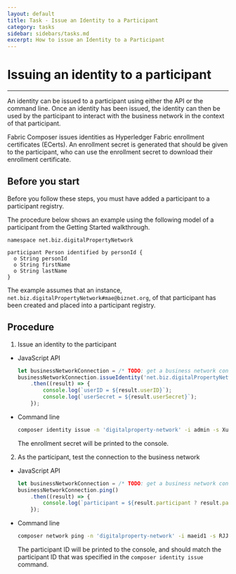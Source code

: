 ```yaml
---
layout: default
title: Task - Issue an Identity to a Participant
category: tasks
sidebar: sidebars/tasks.md
excerpt: How to issue an Identity to a Participant
---
```


# Issuing an identity to a participant

---

An identity can be issued to a participant using either the API or the command line.
Once an identity has been issued, the identity can then be used by the participant
to interact with the business network in the context of that participant.

Fabric Composer issues identities as Hyperledger Fabric enrollment
certificates (ECerts). An enrollment secret is generated that should be given to
the participant, who can use the enrollment secret to download their enrollment
certificate.

## Before you start

Before you follow these steps, you must have added a participant to a participant
registry.

The procedure below shows an example using the following model of a participant
from the Getting Started walkthrough.

```
namespace net.biz.digitalPropertyNetwork

participant Person identified by personId {
  o String personId
  o String firstName
  o String lastName
}
```

The example assumes that an instance, `net.biz.digitalPropertyNetwork#mae@biznet.org`,
of that participant has been created and placed into a participant registry.

## Procedure

1. Issue an identity to the participant
  * JavaScript API

    ```javascript
    let businessNetworkConnection = /* TODO: get a business network connection */
    businessNetworkConnection.issueIdentity('net.biz.digitalPropertyNetwork.Person#mae@biznet.org', 'maeid1')
        .then((result) => {
            console.log(`userID = ${result.userID}`);
            console.log(`userSecret = ${result.userSecret}`);
        });
    ```

  * Command line

    ```bash
    composer identity issue -n 'digitalproperty-network' -i admin -s Xurw3yU9zI0l -u maeid1 -a "net.biz.digitalPropertyNetwork.Person#mae@biznet.org"
    ```

    The enrollment secret will be printed to the console.

2. As the participant, test the connection to the business network
  * JavaScript API

    ```javascript
    let businessNetworkConnection = /* TODO: get a business network connection */
    businessNetworkConnection.ping()
        .then((result) => {
            console.log(`participant = ${result.participant ? result.participant : '<no participant found>'}`);
        });
    ```

  * Command line

    ```bash
    composer network ping -n 'digitalproperty-network' -i maeid1 -s RJJmlOpvNVRV
    ```

    The participant ID will be printed to the console, and should match the participant
    ID that was specified in the `composer identity issue` command.
